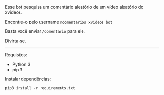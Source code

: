 Esse bot pesquisa um comentário aleatório de um vídeo aleatório do xvideos.

Encontre-o pelo username `@comentarios_xvideos_bot`

Basta você enviar `/comentario` para ele.

Divirta-se.

---

Requisitos:

* Python 3
* pip 3

Instalar dependências:

    pip3 install -r requirements.txt
